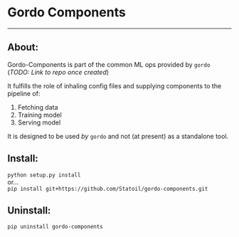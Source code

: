 # Gordo Components

---

## About:
Gordo-Components is part of the common ML ops provided by `gordo`  (_TODO: Link to repo once created_)

It fulfills the role of inhaling config files and supplying components to the pipeline of:

1. Fetching data
2. Training model
3. Serving model

It is designed to be used _by_ `gordo` and not (at present) as a standalone tool.

## Install: 
`python setup.py install`  
or...  
`pip install git+https://github.com/Statoil/gordo-components.git`

## Uninstall:
`pip uninstall gordo-components`